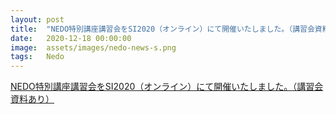 ```yaml
---
layout: post
title:  "NEDO特別講座講習会をSI2020（オンライン）にて開催いたしました。（講習会資料あり）"
date:   2020-12-18 00:00:00
image:  assets/images/nedo-news-s.png
tags:   Nedo
---
```

	
[NEDO特別講座講習会をSI2020（オンライン）にて開催いたしました。（講習会資料あり）](https://change-inaba)


